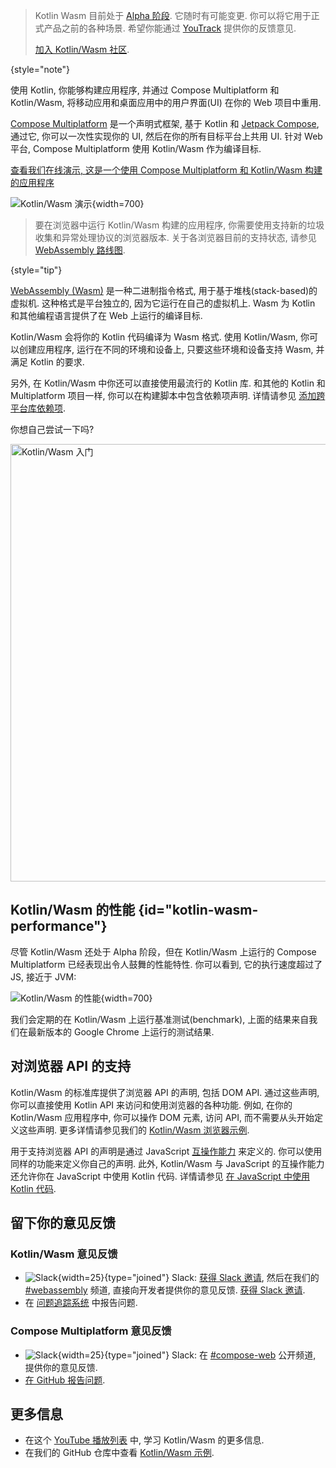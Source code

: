 [//]: # (title: 使用 Kotlin 进行 Wasm 开发)

> Kotlin Wasm 目前处于 [Alpha 阶段](components-stability.md).
> 它随时有可能变更. 你可以将它用于正式产品之前的各种场景.
> 希望你能通过 [YouTrack](https://youtrack.jetbrains.com/issue/KT-56492) 提供你的反馈意见.
>
> [加入 Kotlin/Wasm 社区](https://slack-chats.kotlinlang.org/c/webassembly).
>
{style="note"}

使用 Kotlin, 你能够构建应用程序, 并通过 Compose Multiplatform 和 Kotlin/Wasm,
将移动应用和桌面应用中的用户界面(UI) 在你的 Web 项目中重用.

[Compose Multiplatform](https://www.jetbrains.com/lp/compose-multiplatform/) 是一个声明式框架,
基于 Kotlin 和 [Jetpack Compose](https://developer.android.com/jetpack/compose),
通过它, 你可以一次性实现你的 UI, 然后在你的所有目标平台上共用 UI.
针对 Web 平台, Compose Multiplatform 使用 Kotlin/Wasm 作为编译目标.

[查看我们在线演示, 这是一个使用 Compose Multiplatform 和 Kotlin/Wasm 构建的应用程序](https://zal.im/wasm/jetsnack/)

![Kotlin/Wasm 演示](wasm-demo.png){width=700}

> 要在浏览器中运行 Kotlin/Wasm 构建的应用程序, 你需要使用支持新的垃圾收集和异常处理协议的浏览器版本.
> 关于各浏览器目前的支持状态, 请参见 [WebAssembly 路线图](https://webassembly.org/roadmap/).
>
{style="tip"}

[WebAssembly (Wasm)](https://webassembly.org/) 是一种二进制指令格式, 用于基于堆栈(stack-based)的虚拟机.
这种格式是平台独立的, 因为它运行在自己的虚拟机上.
Wasm 为 Kotlin 和其他编程语言提供了在 Web 上运行的编译目标.

Kotlin/Wasm 会将你的 Kotlin 代码编译为 Wasm 格式.
使用 Kotlin/Wasm, 你可以创建应用程序, 运行在不同的环境和设备上, 只要这些环境和设备支持 Wasm, 并满足 Kotlin 的要求.

另外, 在 Kotlin/Wasm 中你还可以直接使用最流行的 Kotlin 库.
和其他的 Kotlin 和 Multiplatform 项目一样, 你可以在构建脚本中包含依赖项声明.
详情请参见 [添加跨平台库依赖项](multiplatform-add-dependencies.md).

你想自己尝试一下吗?

<a href="wasm-get-started.md"><img src="wasm-get-started-button.svg" width="700" alt="Kotlin/Wasm 入门" style="block"/></a>

## Kotlin/Wasm 的性能 {id="kotlin-wasm-performance"}

尽管 Kotlin/Wasm 还处于 Alpha 阶段，但在 Kotlin/Wasm 上运行的 Compose Multiplatform 已经表现出令人鼓舞的性能特性.
你可以看到, 它的执行速度超过了 JS, 接近于 JVM:

![Kotlin/Wasm 的性能](wasm-performance-compose.png){width=700}

我们会定期的在 Kotlin/Wasm 上运行基准测试(benchmark), 上面的结果来自我们在最新版本的 Google Chrome 上运行的测试结果.

## 对浏览器 API 的支持

Kotlin/Wasm 的标准库提供了浏览器 API 的声明, 包括 DOM API.
通过这些声明, 你可以直接使用 Kotlin API 来访问和使用浏览器的各种功能.
例如, 在你的 Kotlin/Wasm 应用程序中, 你可以操作 DOM 元素, 访问 API, 而不需要从头开始定义这些声明.
更多详情请参见我们的 [Kotlin/Wasm 浏览器示例](https://github.com/Kotlin/kotlin-wasm-examples/tree/main/browser-example).

用于支持浏览器 API 的声明是通过 JavaScript [互操作能力](wasm-js-interop.md) 来定义的.
你可以使用同样的功能来定义你自己的声明.
此外, Kotlin/Wasm 与 JavaScript 的互操作能力还允许你在 JavaScript 中使用 Kotlin 代码.
详情请参见 [在 JavaScript 中使用 Kotlin 代码](wasm-js-interop.md#use-kotlin-code-in-javascript).

## 留下你的意见反馈

### Kotlin/Wasm 意见反馈

* ![Slack](slack.svg){width=25}{type="joined"} Slack:
  [获得 Slack 邀请](https://surveys.jetbrains.com/s3/kotlin-slack-sign-up),
  然后在我们的 [#webassembly](https://kotlinlang.slack.com/archives/CDFP59223) 频道, 直接向开发者提供你的意见反馈.
  [获得 Slack 邀请](https://surveys.jetbrains.com/s3/kotlin-slack-sign-up).
* 在 [问题追踪系统](https://youtrack.jetbrains.com/issue/KT-56492) 中报告问题.

### Compose Multiplatform 意见反馈

* ![Slack](slack.svg){width=25}{type="joined"}
  Slack: 在 [#compose-web](https://slack-chats.kotlinlang.org/c/compose-web) 公开频道, 提供你的意见反馈.
* [在 GitHub 报告问题](https://github.com/JetBrains/compose-multiplatform/issues).

## 更多信息

* 在这个 [YouTube 播放列表](https://kotl.in/wasm-pl) 中, 学习 Kotlin/Wasm 的更多信息.
* 在我们的 GitHub 仓库中查看 [Kotlin/Wasm 示例](https://github.com/Kotlin/kotlin-wasm-examples).
